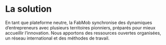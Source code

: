# La solution

En tant que plateforme neutre, la FabMob synchronise des dynamiques d’entrepreneurs avec plusieurs territoires pionniers, préparés pour mieux accueillir l’innovation. Nous apportons des ressources ouvertes organisées, un réseau international et des méthodes de travail.
